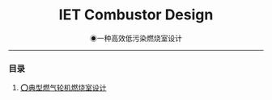 <div align='center'>
<h1>IET Combustor Design</h1>
◉一种高效低污染燃烧室设计
</div>

---

### 目录

1. [⭕典型燃气轮机燃烧室设计](前期准备\燃烧室技术调研\README.md)
